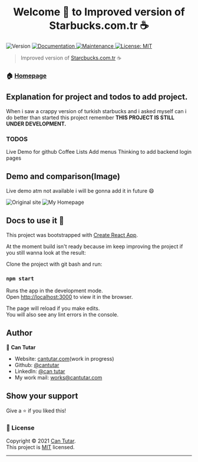 <h1 align="center">Welcome 👋 to Improved version of Starbucks.com.tr ☕</h1>
<p>
  <img alt="Version" src="https://img.shields.io/badge/version-0.0.3-blue.svg?cacheSeconds=2592000" />
  <a href="https://github.com/cantutar/starbucks-clone-with-improvements" target="_blank">
    <img alt="Documentation" src="https://img.shields.io/badge/documentation-yes-brightgreen.svg" />
  </a>
  <a href="https://github.com/cantutar/starbucks-clone-with-improvements/graphs/commit-activity" target="_blank">
    <img alt="Maintenance" src="https://img.shields.io/badge/Maintained%3F-yes-green.svg" />
  </a>
  <a href="https://github.com/cantutar/starbucks-clone-with-improvements/blob/master/LICENSE" target="_blank">
    <img alt="License: MIT" src="https://img.shields.io/github/license/cantutar/starbucks-clone-with-improvements" />
  </a>
</p>

> Improved version of [Starcbucks.com.tr](https://starbucks.com.tr) ☕

### 🏠 [Homepage](https://github.com/cantutar/starbucks-clone-with-improvements)

## Explanation for project and todos to add project.

<p>When i saw a crappy version of turkish starbucks and i asked myself can i do better than started this project remember <strong>THIS PROJECT IS STILL UNDER DEVELOPMENT.</strong></p>

<h3>TODOS</h4>
Live Demo for github
Coffee Lists
Add menus
Thinking  to add backend login pages

## Demo and comparison(Image)

Live demo atm not available i will be gonna add it in future 😄

![Original site](https://i.imgur.com/YaxcDCb.png)
![My Homepage](https://i.imgur.com/bDESTDY.png)



## Docs to use it 💪


This project was bootstrapped with [Create React App](https://github.com/facebook/create-react-app).

At the moment build isn't ready because im keep improving the project if you still wanna look at the result:

Clone the project with git bash and run:
### `npm start`

Runs the app in the development mode.\
Open [http://localhost:3000](http://localhost:3000) to view it in the browser.

The page will reload if you make edits.\
You will also see any lint errors in the console.

## Author

👤 **Can Tutar**

* Website: [cantutar.com](https://cantutar.com)(work in progress)
* Github: [@cantutar](https://github.com/cantutar)
* LinkedIn: [@can tutar](https://www.linkedin.com/in/can-tutar/)
* My work mail: works@cantutar.com

## Show your support

Give a ⭐️ if you liked this!

### 📝 License

Copyright © 2021 [Can Tutar](https://github.com/cantutar).<br />
This project is [MIT](https://github.com/cantutar/starbucks-clone-with-improvements/blob/master/LICENSE) licensed.

***

